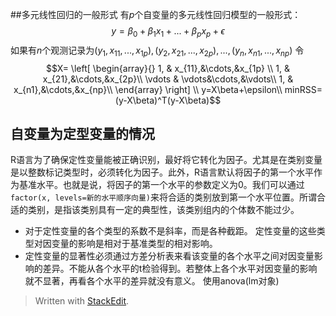 
##多元线性回归的一般形式
有$p$个自变量的多元线性回归模型的一般形式：
$$y=\beta_0+\beta_1x_1+...+\beta_px_p+\epsilon$$
如果有$n$个观测记录为$(y_1,x_{11},...,x_{1p}),(y_2,x_{21},...,x_{2p}),...,(y_n,x_{n1},...,x_{np})$
令$$X= \left[  \begin{array}{}
1, & x_{11},&\cdots,&x_{1p} \\
1, & x_{21},&\cdots,&x_{2p}\\
\vdots & \vdots&\cdots,&\vdots\\
1, & x_{n1},&\cdots,&x_{np}\\
\end{array}  \right] \\
y=X\beta+\epsilon\\
minRSS=(y-X\beta)^T(y-X\beta)$$

## 自变量为定型变量的情况
R语言为了确保定性变量能被正确识别，最好将它转化为因子。尤其是在类别变量是以整数标记类型时，必须转化为因子。此外，R语言默认将因子的第一个水平作为基准水平。也就是说，将因子的第一个水平的参数定义为0。我们可以通过`factor(x, levels=新的水平顺序向量)`来将合适的类别放到第一个水平位置。所谓合适的类别，是指该类别具有一定的典型性，该类别组内的个体数不能过少。

- 对于定性变量的各个类型的系数不是斜率，而是各种截距。 定性变量的这些类型对因变量的影响是相对于基准类型的相对影响。
- 定性变量的显著性必须通过方差分析表来看该变量的各个水平之间对因变量影响的差异。不能从各个水平的t检验得到。若整体上各个水平对因变量的影响就不显著，再看各个水平的差异就没有意义。
使用anova(lm对象)



> Written with [StackEdit](https://stackedit.io/).